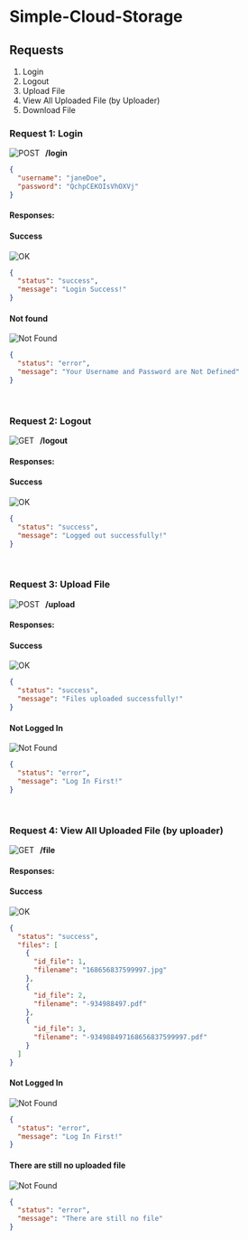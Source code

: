 # Simple-Cloud-Storage

## Requests

1. Login
2. Logout
3. Upload File
4. View All Uploaded File (by Uploader)
5. Download File

### Request 1: Login

![POST](https://badgen.net/badge/Method/POST/yellow)<span style="padding:10px">**/login**</span>

```json
{
  "username": "janeDoe",
  "password": "QchpCEKOIsVhOXVj"
}
```

#### Responses:

#### Success

![OK](https://badgen.net/badge/OK/200/green)

```json
{
  "status": "success",
  "message": "Login Success!"
}
```

#### Not found

![Not Found](https://badgen.net/badge/Not%20Found/404/red)

```json
{
  "status": "error",
  "message": "Your Username and Password are Not Defined"
}
```

<br>

### Request 2: Logout

![GET](https://badgen.net/badge/Method/GET/green)<span style="padding:10px">**/logout**</span>

#### Responses:

#### Success

![OK](https://badgen.net/badge/OK/200/green)

```json
{
  "status": "success",
  "message": "Logged out successfully!"
}
```

<br>

### Request 3: Upload File

![POST](https://badgen.net/badge/Method/POST/yellow)<span style="padding:10px">**/upload**</span>

#### Responses:

#### Success

![OK](https://badgen.net/badge/OK/200/green)

```json
{
  "status": "success",
  "message": "Files uploaded successfully!"
}
```

#### Not Logged In

![Not Found](https://badgen.net/badge/Not%20Found/404/red)

```json
{
  "status": "error",
  "message": "Log In First!"
}
```

<br>

### Request 4: View All Uploaded File (by uploader)

![GET](https://badgen.net/badge/Method/GET/green)<span style="padding:10px">**/file**</span>

#### Responses:

#### Success

![OK](https://badgen.net/badge/OK/200/green)

```json
{
  "status": "success",
  "files": [
    {
      "id_file": 1,
      "filename": "168656837599997.jpg"
    },
    {
      "id_file": 2,
      "filename": "-934988497.pdf"
    },
    {
      "id_file": 3,
      "filename": "-934988497168656837599997.pdf"
    }
  ]
}
```

#### Not Logged In

![Not Found](https://badgen.net/badge/Not%20Found/404/red)

```json
{
  "status": "error",
  "message": "Log In First!"
}
```

#### There are still no uploaded file

![Not Found](https://badgen.net/badge/Not%20Found/404/red)

```json
{
  "status": "error",
  "message": "There are still no file"
}
```
